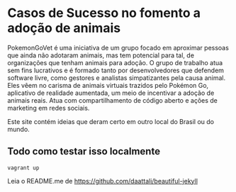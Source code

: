 # Casos de Sucesso no fomento a adoção de animais
PokemonGoVet é uma iniciativa de um grupo focado em aproximar pessoas que ainda não adotaram animais, mas tem potencial para tal, de organizações que tenham animais para adoção. O grupo de trabalho atua sem fins lucrativos e é formado tanto por desenvolvedores que defendem software livre, como gestores e analistas simpatizantes pela causa animal. Eles vêem no carisma de animais virtuais trazidos pelo Pokémon Go, aplicativo de realidade aumentada, um meio de incentivar a adoção de animais reais. Atua com compartilhamento de código aberto e ações de marketing em redes sociais.

Este site contém ideias que deram certo em outro local do Brasil ou do mundo.

## Todo como testar isso localmente

    vagrant up

Leia o README.me de https://github.com/daattali/beautiful-jekyll